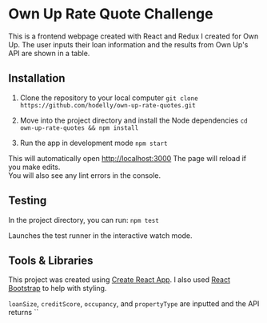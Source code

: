 # Own Up Rate Quote Challenge

This is a frontend webpage created with React and Redux I created for Own Up. The user inputs their loan information and the results from Own Up's API are shown in a table.

[](https://gph.is/g/Z7Dox26)

## Installation

1. Clone the repository to your local computer
`git clone https://github.com/hodelly/own-up-rate-quotes.git`

2. Move into the project directory and install the Node dependencies
`cd own-up-rate-quotes && npm install`

3. Run the app in development mode
`npm start`

This will automatically open [http://localhost:3000](http://localhost:3000)
The page will reload if you make edits.<br />
You will also see any lint errors in the console.

## Testing

In the project directory, you can run:
`npm test`

Launches the test runner in the interactive watch mode.<br />

## Tools & Libraries
This project was created using [Create React App](https://github.com/facebook/create-react-app). I also used [React Bootstrap](https://react-bootstrap.github.io/) to help with styling.



`loanSize`, `creditScore`, `occupancy`, and `propertyType` are inputted and the API returns ``
